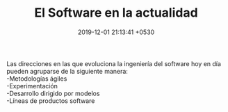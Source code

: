 ﻿---
layout: post
title:  "El Software en la actualidad"
date:   2019-12-01 21:13:41 +0530
description: Las direcciones en las que evoluciona la ingeniería del software hoy en día pueden agruparse de la siguiente manera...
---

<p>Las direcciones en las que evoluciona la ingeniería del software hoy en día pueden agruparse de la siguiente manera:<br>
-Metodologías ágiles<br>
-Experimentación<br>
-Desarrollo dirigido por modelos<br>
-Líneas de productos software</p>
